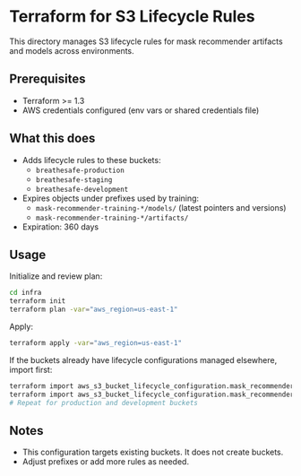 # Terraform for S3 Lifecycle Rules

This directory manages S3 lifecycle rules for mask recommender artifacts and models across environments.

## Prerequisites
- Terraform >= 1.3
- AWS credentials configured (env vars or shared credentials file)

## What this does
- Adds lifecycle rules to these buckets:
  - `breathesafe-production`
  - `breathesafe-staging`
  - `breathesafe-development`
- Expires objects under prefixes used by training:
  - `mask-recommender-training-*/models/` (latest pointers and versions)
  - `mask-recommender-training-*/artifacts/`
- Expiration: 360 days

## Usage

Initialize and review plan:

```bash
cd infra
terraform init
terraform plan -var="aws_region=us-east-1"
```

Apply:

```bash
terraform apply -var="aws_region=us-east-1"
```

If the buckets already have lifecycle configurations managed elsewhere, import first:

```bash
terraform import aws_s3_bucket_lifecycle_configuration.mask_recommender_models["breathesafe-staging"] breathesafe-staging
terraform import aws_s3_bucket_lifecycle_configuration.mask_recommender_artifacts["breathesafe-staging"] breathesafe-staging
# Repeat for production and development buckets
```

## Notes
- This configuration targets existing buckets. It does not create buckets.
- Adjust prefixes or add more rules as needed.
